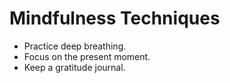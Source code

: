 # Mindfulness Techniques
- Practice deep breathing.
- Focus on the present moment.
- Keep a gratitude journal.
